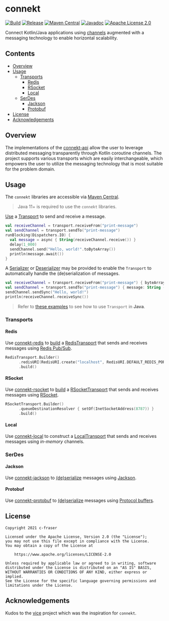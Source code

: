 # connekt

[![Build](https://github.com/c-fraser/connekt/workflows/build/badge.svg)](https://github.com/c-fraser/connekt/actions)
[![Release](https://img.shields.io/github/v/release/c-fraser/connekt?logo=github&sort=semver)](https://github.com/c-fraser/connekt/releases)
[![Maven Central](https://img.shields.io/maven-central/v/io.github.c-fraser/connekt-api.svg)](https://search.maven.org/artifact/io.github.c-fraser/connekt-api)
[![Javadoc](https://javadoc.io/badge2/io.github.c-fraser/connekt-api/javadoc.svg)](https://javadoc.io/doc/io.github.c-fraser/connekt-api)
[![Apache License 2.0](https://img.shields.io/badge/License-Apache2-blue.svg)](https://www.apache.org/licenses/LICENSE-2.0)

Connect Kotlin/Java applications using
[channels](https://kotlinlang.org/docs/channels.html) augmented with a messaging technology to
enable horizontal scalability.

## Contents

<!--- TOC -->

* [Overview](#overview)
* [Usage](#usage)
    * [Transports](#transports)
        * [Redis](#redis)
        * [RSocket](#rsocket)
        * [Local](#local)
    * [SerDes](#serdes)
        * [Jackson](#jackson)
        * [Protobuf](#protobuf)
* [License](#license)
* [Acknowledgements](#acknowledgements)

<!--- END -->

## Overview

The implementations of
the [connekt-api](https://javadoc.io/doc/io.github.c-fraser/connekt-api/latest/index.html) allow the
user to leverage distributed messaging transparently through Kotlin coroutine channels. The project
supports various transports which are easily interchangeable, which empowers the user to utilize the
messaging technology that is most suitable for the problem domain.

## Usage

The `connekt` libraries are accessible
via [Maven Central](https://search.maven.org/search?q=g:io.github.c-fraser%20AND%20a:connekt-*).

> Java 11+ is required to use the `connekt` libraries.

[Use](https://kotlinlang.org/api/latest/jvm/stdlib/kotlin/use.html)
a [Transport](https://javadoc.io/doc/io.github.c-fraser/connekt-api/latest/io/github/cfraser/connekt/api/Transport.html)
to send and receive a message.

<!--- PREFIX
@file:Suppress("PackageDirectoryMismatch")
-->

<!--- INCLUDE
import io.github.cfraser.connekt.api.Transport
import kotlinx.coroutines.Dispatchers
import kotlinx.coroutines.async
import kotlinx.coroutines.delay
import kotlinx.coroutines.runBlocking

fun example01(transport: Transport) {
----- SUFFIX
}
-->

```kotlin 
val receiveChannel = transport.receiveFrom("print-message")
val sendChannel = transport.sendTo("print-message")
runBlocking(Dispatchers.IO) {
  val message = async { String(receiveChannel.receive()) }
  delay(1_000)
  sendChannel.send("Hello, world!".toByteArray())
  println(message.await())
}
```                         

<!--- KNIT transport-example-01.kt -->

A [Serializer](https://javadoc.io/doc/io.github.c-fraser/connekt-api/latest/io/github/cfraser/connekt/api/Serializer.html)
or [Deserializer](https://javadoc.io/doc/io.github.c-fraser/connekt-api/latest/io/github/cfraser/connekt/api/Deserializer.html)
may be provided to enable the `Transport` to automatically handle the (de)serialization of messages.

<!--- PREFIX
@file:Suppress("PackageDirectoryMismatch")
-->

<!--- INCLUDE
import io.github.cfraser.connekt.api.Transport

fun example02(transport: Transport) {
----- SUFFIX
}
-->

```kotlin 
val receiveChannel = transport.receiveFrom("print-message") { byteArray -> String(byteArray) }
val sendChannel = transport.sendTo("print-message") { message: String -> message.toByteArray() }
sendChannel.sendSync("Hello, world!")
println(receiveChannel.receiveSync())
```                         

<!--- KNIT transport-example-02.kt --> 

> Refer
> to [these examples](https://github.com/c-fraser/connekt/tree/main/examples/src/main/java/io/github/cfraser/connekt/example/TransportExamples.java)
> to see how to use `Transport` in **Java**.

### Transports

#### Redis

<!--- TEST_NAME RedisTransportExampleTest --> 

Use [connekt-redis](https://search.maven.org/artifact/io.github.c-fraser/connekt-redis)
to [build](https://javadoc.io/doc/io.github.c-fraser/connekt-redis/latest/io/github/cfraser/connekt/redis/RedisTransport.Builder.html)
a [RedisTransport](https://javadoc.io/doc/io.github.c-fraser/connekt-redis/latest/io/github/cfraser/connekt/redis/RedisTransport.html)
that sends and receives messages using [Redis Pub/Sub](https://redis.io/topics/pubsub).

<!--- PREFIX
@file:Suppress("PackageDirectoryMismatch")
-->

<!--- INCLUDE
import io.github.cfraser.connekt.example.knit.transportExample01.example01
import io.github.cfraser.connekt.example.knit.transportExample02.example02
import io.github.cfraser.connekt.redis.RedisTransport
import io.lettuce.core.RedisURI

fun main() {
----- SUFFIX
    .use { transport -> 
        example01(transport)
        example02(transport)
    }
}
-->

```kotlin 
RedisTransport.Builder()
      .redisURI(RedisURI.create("localhost", RedisURI.DEFAULT_REDIS_PORT))
      .build()
```                         

<!--- KNIT redis-transport-example-01.kt --> 

<!--- TEST
Hello, world!
Hello, world!
-->

#### RSocket

<!--- TEST_NAME RSocketTransportExampleTest --> 

Use [connekt-rsocket](https://search.maven.org/artifact/io.github.c-fraser/connekt-rsocket)
to [build](https://javadoc.io/doc/io.github.c-fraser/connekt-rsocket/latest/io/github/cfraser/connekt/rsocket/RSocketTransport.Builder.html)
a [RSocketTransport](https://javadoc.io/doc/io.github.c-fraser/connekt-rsocket/latest/io/github/cfraser/connekt/rsocket/RSocketTransport.html)
that sends and receives messages using [RSocket](https://rsocket.io/).

<!--- PREFIX
@file:OptIn(ExperimentalTransport::class)
@file:Suppress("PackageDirectoryMismatch")
-->

<!--- INCLUDE
import io.github.cfraser.connekt.api.ExperimentalTransport
import io.github.cfraser.connekt.example.knit.transportExample01.example01
import io.github.cfraser.connekt.example.knit.transportExample02.example02
import io.github.cfraser.connekt.rsocket.RSocketTransport
import java.net.InetSocketAddress

fun main() {
----- SUFFIX
    .use { transport -> 
        example01(transport)
        example02(transport)
    }
}
-->

```kotlin 
RSocketTransport.Builder()
      .queueDestinationResolver { setOf(InetSocketAddress(8787)) }
      .build()
```                         

<!--- KNIT rsocket-transport-example-01.kt --> 

<!--- TEST
Hello, world!
Hello, world!
-->

#### Local

Use [connekt-local](https://search.maven.org/artifact/io.github.c-fraser/connekt-local)
to construct
a [LocalTransport](https://javadoc.io/doc/io.github.c-fraser/connekt-local/latest/io/github/cfraser/connekt/local/LocalTransport.html)
that sends and receives messages using *in-memory* channels.

### SerDes

#### Jackson

Use [connekt-jackson](https://search.maven.org/artifact/io.github.c-fraser/connekt-jackson)
to [(de)serialize](https://javadoc.io/doc/io.github.c-fraser/connekt-jackson/latest/io/github/cfraser/connekt/jackson/JacksonSerDe.html)
messages using [Jackson](https://github.com/FasterXML/jackson).

#### Protobuf

Use [connekt-protobuf](https://search.maven.org/artifact/io.github.c-fraser/connekt-protobuf)
to [(de)serialize](https://javadoc.io/doc/io.github.c-fraser/connekt-protobuf/latest/io/github/cfraser/connekt/protobuf/ProtobufSerDe.html)
messages using [Protocol buffers](https://developers.google.com/protocol-buffers).

## License

    Copyright 2021 c-fraser
    
    Licensed under the Apache License, Version 2.0 (the "License");
    you may not use this file except in compliance with the License.
    You may obtain a copy of the License at
    
        https://www.apache.org/licenses/LICENSE-2.0
    
    Unless required by applicable law or agreed to in writing, software
    distributed under the License is distributed on an "AS IS" BASIS,
    WITHOUT WARRANTIES OR CONDITIONS OF ANY KIND, either express or implied.
    See the License for the specific language governing permissions and
    limitations under the License.

## Acknowledgements

Kudos to the [vice](https://github.com/matryer/vice) project which was the inspiration for
`connekt`.
